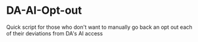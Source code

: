 # DA-AI-Opt-out
Quick script for those who don't want to manually go back an opt out each of their deviations from DA's AI access
